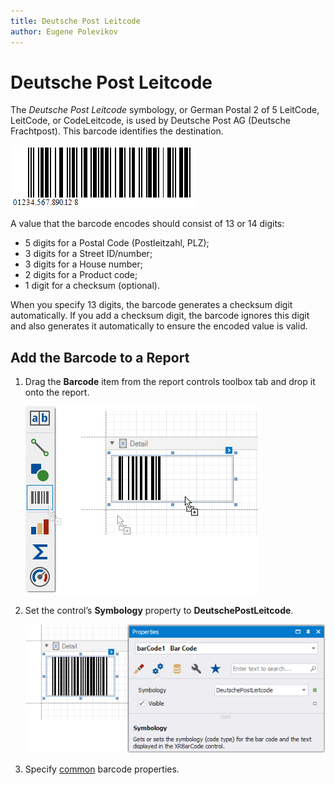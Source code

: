 ```yaml
---
title: Deutsche Post Leitcode
author: Eugene Polevikov
---
```


# Deutsche Post Leitcode

The *Deutsche Post Leitcode* symbology, or German Postal 2 of 5 LeitCode, LeitCode, or CodeLeitcode, is used by Deutsche Post AG (Deutsche Frachtpost).
This barcode identifies the destination.

![Identcode barcode](../../../../../images/leitcode-barcode.png)

A value that the barcode encodes should consist of 13 or 14 digits:

* 5 digits for a Postal Code (Postleitzahl, PLZ);
* 3 digits for a Street ID/number;
* 3 digits for a House number;
* 2 digits for a Product code;
* 1 digit for a checksum (optional).

When you specify 13 digits, the barcode generates a checksum digit automatically. If you add a checksum digit, the barcode ignores this digit and also generates it automatically to ensure the encoded value is valid.

## Add the Barcode to a Report

1. Drag the **Barcode** item from the report controls toolbox tab and drop it onto the report. 

    ![](../../../../../images/drag-and-drop-barcode.png)

2. Set the control’s **Symbology** property to **DeutschePostLeitcode**. 

    ![](../../../../../images/leitcode-in-designer.png)

3. Specify [common](add-bar-codes-to-a-report.md) barcode properties.